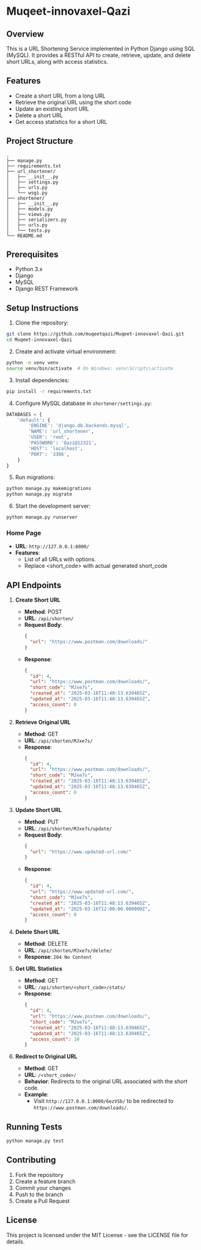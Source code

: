 # Muqeet-innovaxel-Qazi

## Overview
This is a URL Shortening Service implemented in Python Django using SQL (MySQL). It provides a RESTful API to create, retrieve, update, and delete short URLs, along with access statistics.

## Features
- Create a short URL from a long URL
- Retrieve the original URL using the short code
- Update an existing short URL
- Delete a short URL
- Get access statistics for a short URL

## Project Structure
```
.
├── manage.py
├── requirements.txt
├── url_shortener/
│   ├── __init__.py
│   ├── settings.py
│   ├── urls.py
│   └── wsgi.py
├── shortener/
│   ├── __init__.py
│   ├── models.py
│   ├── views.py
│   ├── serializers.py
│   ├── urls.py
│   └── tests.py
└── README.md
```

## Prerequisites
- Python 3.x
- Django
- MySQL
- Django REST Framework

## Setup Instructions

1. Clone the repository:
```bash
git clone https://github.com/muqeetqazi/Muqeet-innovaxel-Qazi.git
cd Muqeet-innovaxel-Qazi
```

2. Create and activate virtual environment:
```bash
python -m venv venv
source venv/bin/activate  # On Windows: venv\Scripts\activate
```

3. Install dependencies:
```bash
pip install -r requirements.txt
```

4. Configure MySQL database in `shortener/settings.py`:
```python
DATABASES = {
    'default': {
        'ENGINE': 'django.db.backends.mysql',
        'NAME': 'url_shortener',
        'USER': 'root',
        'PASSWORD': 'Qazi@12321',
        'HOST': 'localhost',
        'PORT': '3306',
    }
}
```

5. Run migrations:
```bash
python manage.py makemigrations
python manage.py migrate
```

6. Start the development server:
```bash
python manage.py runserver
```
### Home Page
- **URL**: `http://127.0.0.1:8000/`
- **Features**:
  - List of all URLs with options.
  - Replace <short_code> with actual generated short_code
    

## API Endpoints

1. **Create Short URL**  
   - **Method**: POST  
   - **URL**: `/api/shorten/`  
   - **Request Body**:
     ```json
     {
       "url": "https://www.postman.com/downloads/"
     }
     ```
   - **Response**:
     ```json
     {
       "id": 4,
       "url": "https://www.postman.com/downloads/",
       "short_code": "MJxe7s",
       "created_at": "2025-03-16T11:48:13.639465Z",
       "updated_at": "2025-03-16T11:48:13.639465Z",
       "access_count": 0
     }
     ```

2. **Retrieve Original URL**  
   - **Method**: GET  
   - **URL**: `/api/shorten/MJxe7s/`  
   - **Response**:
     ```json
     {
       "id": 4,
       "url": "https://www.postman.com/downloads/",
       "short_code": "MJxe7s",
       "created_at": "2025-03-16T11:48:13.639465Z",
       "updated_at": "2025-03-16T11:48:13.639465Z",
       "access_count": 0
     }
     ```

3. **Update Short URL**  
   - **Method**: PUT  
   - **URL**: `/api/shorten/MJxe7s/update/`  
   - **Request Body**:
     ```json
     {
       "url": "https://www.updated-url.com/"
     }
     ```
   - **Response**:
     ```json
     {
       "id": 4,
       "url": "https://www.updated-url.com/",
       "short_code": "MJxe7s",
       "created_at": "2025-03-16T11:48:13.639465Z",
       "updated_at": "2025-03-16T12:00:00.000000Z",
       "access_count": 0
     }
     ```

4. **Delete Short URL**  
   - **Method**: DELETE  
   - **URL**: `/api/shorten/MJxe7s/delete/`  
   - **Response**: `204 No Content`

5. **Get URL Statistics**  
   - **Method**: GET  
   - **URL**: `/api/shorten/<short_code>/stats/`  
   - **Response**:
     ```json
     {
       "id": 4,
       "url": "https://www.postman.com/downloads/",
       "short_code": "MJxe7s",
       "created_at": "2025-03-16T11:48:13.639465Z",
       "updated_at": "2025-03-16T11:48:13.639465Z",
       "access_count": 10
     }
     ```

6. **Redirect to Original URL**  
   - **Method**: GET  
   - **URL**: `/<short_code>/`  
   - **Behavior**: Redirects to the original URL associated with the short code.  
   - **Example**:  
     - Visit `http://127.0.0.1:8000/6ezVSb/` to be redirected to `https://www.postman.com/downloads/`.

## Running Tests
```bash
python manage.py test
```

## Contributing
1. Fork the repository
2. Create a feature branch
3. Commit your changes
4. Push to the branch
5. Create a Pull Request

## License
This project is licensed under the MIT License - see the LICENSE file for details. 
